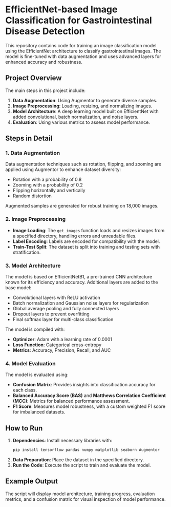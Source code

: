 # EfficientNet-based Image Classification for Gastrointestinal Disease Detection

This repository contains code for training an image classification model using the EfficientNet architecture to classify gastrointestinal images. The model is fine-tuned with data augmentation and uses advanced layers for enhanced accuracy and robustness.

## Project Overview

The main steps in this project include:
1. **Data Augmentation**: Using Augmentor to generate diverse samples.
2. **Image Preprocessing**: Loading, resizing, and normalizing images.
3. **Model Architecture**: A deep learning model built on EfficientNet with added convolutional, batch normalization, and noise layers.
4. **Evaluation**: Using various metrics to assess model performance.

## Steps in Detail

### 1. Data Augmentation

Data augmentation techniques such as rotation, flipping, and zooming are applied using Augmentor to enhance dataset diversity:
- Rotation with a probability of 0.8
- Zooming with a probability of 0.2
- Flipping horizontally and vertically
- Random distortion

Augmented samples are generated for robust training on 18,000 images.

### 2. Image Preprocessing

- **Image Loading**: The `get_images` function loads and resizes images from a specified directory, handling errors and unreadable files.
- **Label Encoding**: Labels are encoded for compatibility with the model.
- **Train-Test Split**: The dataset is split into training and testing sets with stratification.

### 3. Model Architecture

The model is based on EfficientNetB1, a pre-trained CNN architecture known for its efficiency and accuracy. Additional layers are added to the base model:
- Convolutional layers with ReLU activation
- Batch normalization and Gaussian noise layers for regularization
- Global average pooling and fully connected layers
- Dropout layers to prevent overfitting
- Final softmax layer for multi-class classification

The model is compiled with:
- **Optimizer**: Adam with a learning rate of 0.0001
- **Loss Function**: Categorical cross-entropy
- **Metrics**: Accuracy, Precision, Recall, and AUC

### 4. Model Evaluation

The model is evaluated using:
- **Confusion Matrix**: Provides insights into classification accuracy for each class.
- **Balanced Accuracy Score (BAS)** and **Matthews Correlation Coefficient (MCC)**: Metrics for balanced performance assessment.
- **F1 Score**: Measures model robustness, with a custom weighted F1 score for imbalanced datasets.

## How to Run

1. **Dependencies**: Install necessary libraries with:
   ```bash
   pip install tensorflow pandas numpy matplotlib seaborn Augmentor
   ```
2. **Data Preparation**: Place the dataset in the specified directory.
3. **Run the Code**: Execute the script to train and evaluate the model.

## Example Output

The script will display model architecture, training progress, evaluation metrics, and a confusion matrix for visual inspection of model performance.
